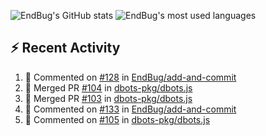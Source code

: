 ![EndBug's GitHub stats](https://github-readme-stats.vercel.app/api?username=endbug&show_icons=true)
![EndBug's most used languages](https://github-readme-stats.vercel.app/api/top-langs/?username=endbug&layout=compact)

## ⚡ Recent Activity

<!--START_SECTION:activity-->
1. 💬 Commented on [#128](https://github.com//EndBug/add-and-commit/issues/128) in [EndBug/add-and-commit](https://github.com//EndBug/add-and-commit)
2. 🎉 Merged PR [#104](https://github.com//dbots-pkg/dbots.js/pull/104) in [dbots-pkg/dbots.js](https://github.com//dbots-pkg/dbots.js)
3. 🎉 Merged PR [#103](https://github.com//dbots-pkg/dbots.js/pull/103) in [dbots-pkg/dbots.js](https://github.com//dbots-pkg/dbots.js)
4. 💬 Commented on [#133](https://github.com//EndBug/add-and-commit/issues/133) in [EndBug/add-and-commit](https://github.com//EndBug/add-and-commit)
5. 💬 Commented on [#105](https://github.com//dbots-pkg/dbots.js/issues/105) in [dbots-pkg/dbots.js](https://github.com//dbots-pkg/dbots.js)
<!--END_SECTION:activity-->

